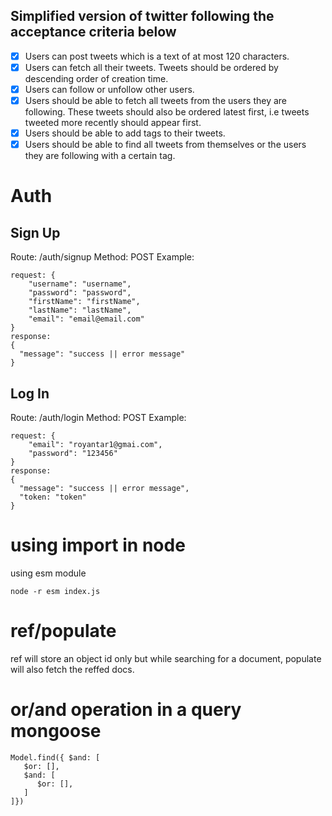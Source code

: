 ## Simplified version of twitter following the acceptance criteria below
   - [x] Users can post tweets which is a text of at most 120 characters.
   - [x] Users can fetch all their tweets. Tweets should be ordered by descending order of creation time.
   - [x] Users can follow or unfollow other users.
   - [x] Users should be able to fetch all tweets from the users they are following. These tweets should also be ordered latest first, i.e tweets tweeted more recently should appear first.
   - [x] Users should be able to add tags to their tweets.
   - [x] Users should be able to find all tweets from themselves or the users they are following with a certain tag.
# Auth

## Sign Up

Route: /auth/signup
Method: POST
Example:
```
request: {
	"username": "username",
	"password": "password",
	"firstName": "firstName",
	"lastName": "lastName",
	"email": "email@email.com"
}
response: 
{
  "message": "success || error message"
}
```

## Log In

Route: /auth/login
Method: POST
Example:
```
request: {
	"email": "royantar1@gmai.com",
	"password": "123456"
}
response: 
{
  "message": "success || error message",
  "token: "token"
}
```

# using import in node
using esm module
```
node -r esm index.js
```

# ref/populate

ref will store an object id only but while searching for a document, populate will also fetch the reffed docs.

# or/and operation in a query mongoose

```
Model.find({ $and: [
   $or: [],
   $and: [
      $or: [],
   ]
]})
```